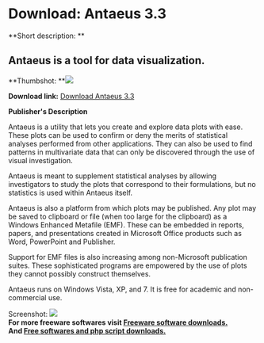 # Download: Antaeus 3.3

**Short description: **

## Antaeus is a tool for data visualization.

  
**Thumbshot: **![](http://www.freewarefiles.com/screenshot/antaeus_md.jpg)   
  
**Download link:** [Download Antaeus 3.3](http://freesoftwares.boysofts.com/Antaeus_program_55774.html)  
  

**Publisher's Description**  
  

Antaeus is a utility that lets you create and explore data plots with ease.
These plots can be used to confirm or deny the merits of statistical analyses
performed from other applications. They can also be used to find patterns in
multivariate data that can only be discovered through the use of visual
investigation.

Antaeus is meant to supplement statistical analyses by allowing investigators
to study the plots that correspond to their formulations, but no statistics is
used within Antaeus itself.

Antaeus is also a platform from which plots may be published. Any plot may be
saved to clipboard or file (when too large for the clipboard) as a Windows
Enhanced Metafile (EMF). These can be embedded in reports, papers, and
presentations created in Microsoft Office products such as Word, PowerPoint
and Publisher.

Support for EMF files is also increasing among non-Microsoft publication
suites. These sophisticated programs are empowered by the use of plots they
cannot possibly construct themselves.

Antaeus runs on Windows Vista, XP, and 7. It is free for academic and non-
commercial use.

  
  
Screenshot: ![](http://www.freewarefiles.com/screenshot/antaeus.jpg)  
**For more freeware softwares visit [Freeware software downloads.](http://freesoftwares.boysofts.com/)**   
**And [Free softwares and php script downloads.](http://www.boysofts.com/)**

